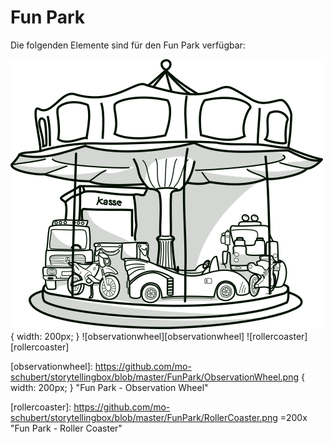 # Fun Park

Die folgenden Elemente sind für den Fun Park verfügbar:

![carousel][carousel]{ width: 200px; }
![observationwheel][observationwheel]
![rollercoaster][rollercoaster]


[carousel]: https://github.com/mo-schubert/storytellingbox/blob/master/FunPark/Carousel.png "Fun Park - Carousel"

[observationwheel]: https://github.com/mo-schubert/storytellingbox/blob/master/FunPark/ObservationWheel.png { width: 200px; } "Fun Park - Observation Wheel"

[rollercoaster]: https://github.com/mo-schubert/storytellingbox/blob/master/FunPark/RollerCoaster.png =200x "Fun Park - Roller Coaster"
